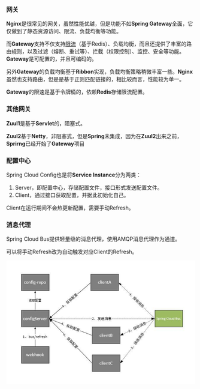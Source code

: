 ### 网关

**Nginx**是很常见的网关，虽然性能优越，但是功能不如**Spring Gateway**全面，它仅做到了静态资源访问、限流、负载均衡等功能。

而**Gateway**支持不仅支持[限流](http://www.ityouknow.com/springcloud/2019/01/26/spring-cloud-gateway-limit.html#限速路由器)（基于Redis）、负载均衡，而且还提供了丰富的路由规则，以及过滤（熔断、重试等）、拦截（权限控制）、监控、安全等功能。**Gateway**是可配置的，并且可编码的。

另外**Gateway**的负载均衡基于**Ribbon**实现，负载均衡策略稍微丰富一些。**Nginx**虽然也支持路由，但是是基于正则匹配链接的，相比较而言，性能较为单一。

**Gateway**的限速是基于令牌桶的，依赖**Redis**存储限流配置。



### 其他网关

**Zuul1**是基于**Servlet**的，阻塞式。

**Zuul2**基于**Netty**，非阻塞式，但是**Spring**未集成，因为在**Zuul2**出来之前，**Sprirng**已经开始了**Gateway**项目



### 配置中心

Spring Cloud Config也是将**Service Instance**分为两类：

1. Server，即配置中心，存储配置文件，接口形式发送配置文件。
2. Client，通过接口获取配置，并据此初始化自己。

Client在运行期间不会热更新配置，需要手动Refresh。



### 消息代理

Spring Cloud Bus提供轻量级的消息代理，使用AMQP消息代理作为通道。

可以将手动Refresh改为自动触发对应Client的Refresh。

![image](../images/6/bus-processing.jpg)